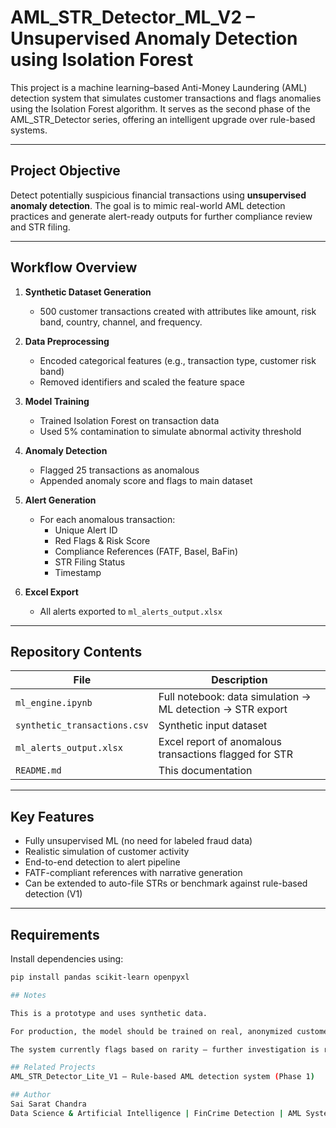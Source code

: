# AML_STR_Detector_ML_V2 – Unsupervised Anomaly Detection using Isolation Forest

This project is a machine learning–based Anti-Money Laundering (AML) detection system that simulates customer transactions and flags anomalies using the Isolation Forest algorithm. It serves as the second phase of the AML_STR_Detector series, offering an intelligent upgrade over rule-based systems.

---

## Project Objective

Detect potentially suspicious financial transactions using **unsupervised anomaly detection**. The goal is to mimic real-world AML detection practices and generate alert-ready outputs for further compliance review and STR filing.

---

## Workflow Overview

1. **Synthetic Dataset Generation**
   - 500 customer transactions created with attributes like amount, risk band, country, channel, and frequency.

2. **Data Preprocessing**
   - Encoded categorical features (e.g., transaction type, customer risk band)
   - Removed identifiers and scaled the feature space

3. **Model Training**
   - Trained Isolation Forest on transaction data
   - Used 5% contamination to simulate abnormal activity threshold

4. **Anomaly Detection**
   - Flagged 25 transactions as anomalous
   - Appended anomaly score and flags to main dataset

5. **Alert Generation**
   - For each anomalous transaction:
     - Unique Alert ID
     - Red Flags & Risk Score
     - Compliance References (FATF, Basel, BaFin)
     - STR Filing Status
     - Timestamp

6. **Excel Export**
   - All alerts exported to `ml_alerts_output.xlsx`

---

## Repository Contents

| File                        | Description |
|-----------------------------|-------------|
| `ml_engine.ipynb`           | Full notebook: data simulation → ML detection → STR export |
| `synthetic_transactions.csv`| Synthetic input dataset |
| `ml_alerts_output.xlsx`     | Excel report of anomalous transactions flagged for STR |
| `README.md`                 | This documentation |

---

## Key Features

- Fully unsupervised ML (no need for labeled fraud data)
- Realistic simulation of customer activity
- End-to-end detection to alert pipeline
- FATF-compliant references with narrative generation
- Can be extended to auto-file STRs or benchmark against rule-based detection (V1)

---

## Requirements

Install dependencies using:

```bash
pip install pandas scikit-learn openpyxl

## Notes

This is a prototype and uses synthetic data.

For production, the model should be trained on real, anonymized customer data.

The system currently flags based on rarity — further investigation is required to confirm laundering.

## Related Projects
AML_STR_Detector_Lite_V1 – Rule-based AML detection system (Phase 1)

## Author
Sai Sarat Chandra
Data Science & Artificial Intelligence | FinCrime Detection | AML Systems